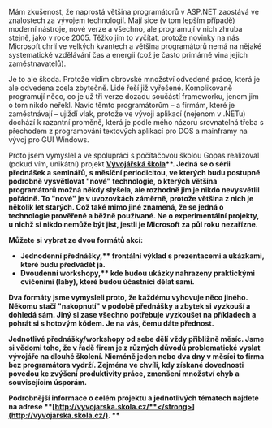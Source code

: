 <!-- dcterms:identifier = aspnetcz#5425 -->
<!-- dcterms:title = Upgradujte se ve Vývojářské škole -->
<!-- dcterms:abstract = Pro nejbližší měsíce jsem pro vás ve spolupráci s počítačovou školou Gopas připravil sérii unikátních akcí, které se vám budou náramně hodit! -->
<!-- np9:categoryId = 6 -->
<!-- x4w:category = Akce a události -->
<!-- np9:authorId = 1 -->
<!-- np9:authorEmail = michal.valasek@altairis.cz -->
<!-- dcterms:creator = Michal Altair Valášek -->
<!-- dcterms:created = 2014-07-14T23:59:32.86+02:00 -->
<!-- dcterms:date = 2014-07-14T23:59:33+02:00 -->
<!-- x4w:pictureWidth = 150 -->
<!-- x4w:pictureHeight = 150 -->
<!-- x4w:pictureUrl = /perex-pictures/logo-gopas.png -->

Mám zkušenost, že naprostá většina programátorů v ASP.NET zaostává ve znalostech za vývojem technologií. Mají sice (v tom lepším případě) moderní nástroje, nové verze a všechno, ale programují v nich zhruba stejně, jako v roce 2005. Těžko jim to vyčítat, protože novinky na nás Microsoft chrlí ve velkých kvantech a většina programátorů nemá na nějaké systematické vzdělávání čas a energii (což je často primárně vina jejich zaměstnavatelů). 

Je to ale škoda. Protože vidím obrovské množství odvedené práce, která je ale odvedena zcela zbytečně. Lidé řeší již vyřešené. Komplikovaně programují něco, co je už tři verze dozadu součástí frameworku, jenom jim o tom nikdo neřekl. Navíc těmto programátorům – a firmám, které je zaměstnávají – ujíždí vlak, protože ve vývoji aplikací (nejenom v .NETu) dochází k razantní proměně, která je podle mého názoru srovnatelná třeba s přechodem z programování textových aplikací pro DOS a mainframy na vývoj pro GUI Windows.

Proto jsem vymyslel a ve spolupráci s počítačovou školou Gopas realizoval (pokud vím, unikátní) projekt <strong abp="332">[Vývojářská škola](http://vyvojarska.skola.cz/)**. Jedná se o sérii přednášek a seminářů, s měsíční periodicitou, ve kterých budu postupně podrobně vysvětlovat "nové" technologie, o kterých většina programátorů možná někdy slyšela, ale rozhodně jim je nikdo nevysvětlil pořádně. To "nové" je v uvozovkách záměrně, protože většina z nich je několik let starých. Což také mimo jiné znamená, že se jedná o technologie prověřené a běžně používané. Ne o experimentální projekty, u nichž si nikdo nemůže být jist, jestli je Microsoft za půl roku nezařízne.

Můžete si vybrat ze dvou formátů akcí:

*   <strong abp="337">Jednodenní přednášky,** frontální výklad s prezentacemi a ukázkami, které budu předvádět já.
*   <strong abp="339">Dvoudenní workshopy,** kde budou ukázky nahrazeny praktickými cvičeními (laby), které budou účastníci dělat sami.

Dva formáty jsme vymysleli proto, že každému vyhovuje něco jiného. Někomu stačí "nakopnutí" v podobě přednášky a zbytek si vyzkouší a dohledá sám. Jiný si zase všechno potřebuje vyzkoušet na příkladech a pohrát si s hotovým kódem. Je na vás, čemu dáte přednost.

Jednotlivé přednášky/workshopy od sebe dělí vždy přibližně měsíc. Jsme si vědomi toho, že v řadě firem je z různých důvodů problematické vyslat vývojáře na dlouhé školení. Nicméně jeden nebo dva dny v měsíci to firma bez programátora vydrží. Zejména ve chvíli, kdy získané dovednosti povedou ke zvýšení produktivity práce, zmenšení množství chyb a souvisejícím úsporám.

<strong abp="343">Podrobnější informace o celém projektu a jednotlivých tématech najdete na adrese **[<strong abp="345">http://vyvojarska.skola.cz/**</strong>](http://vyvojarska.skola.cz/)<strong abp="346">. **

</strong></strong></strong></strong></strong>